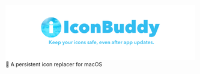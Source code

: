 ![Banner](https://github.com/ItsFoxDev/IconBuddy/raw/main/banner.png)
🎨 A persistent icon replacer for macOS
